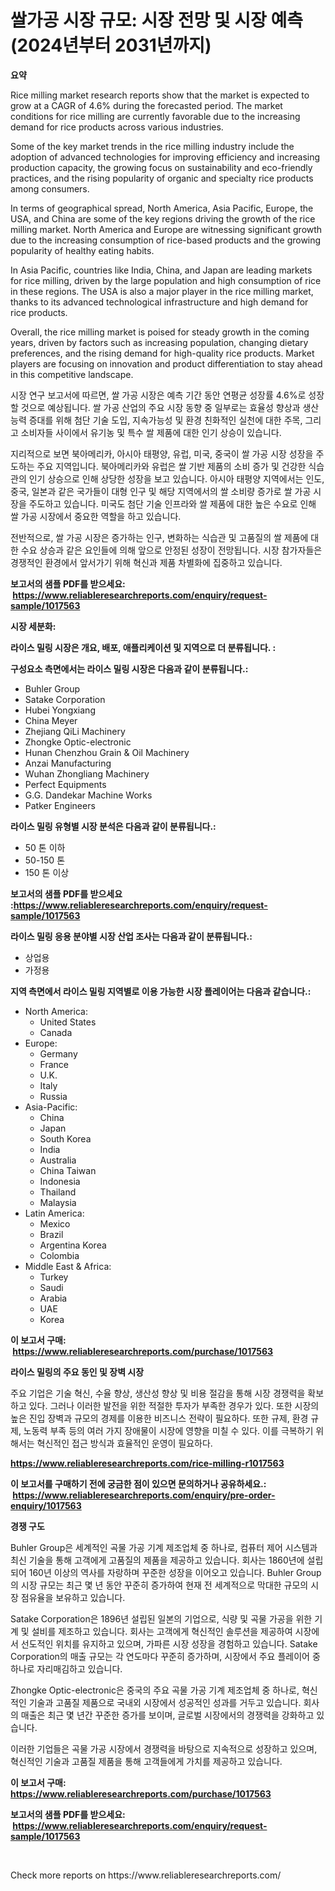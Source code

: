 <p><h1>쌀가공 시장 규모: 시장 전망 및 시장 예측 (2024년부터 2031년까지)</h1></p><p><strong>요약</strong></p>
<p><p>Rice milling market research reports show that the market is expected to grow at a CAGR of 4.6% during the forecasted period. The market conditions for rice milling are currently favorable due to the increasing demand for rice products across various industries. </p><p>Some of the key market trends in the rice milling industry include the adoption of advanced technologies for improving efficiency and increasing production capacity, the growing focus on sustainability and eco-friendly practices, and the rising popularity of organic and specialty rice products among consumers. </p><p>In terms of geographical spread, North America, Asia Pacific, Europe, the USA, and China are some of the key regions driving the growth of the rice milling market. North America and Europe are witnessing significant growth due to the increasing consumption of rice-based products and the growing popularity of healthy eating habits. </p><p>In Asia Pacific, countries like India, China, and Japan are leading markets for rice milling, driven by the large population and high consumption of rice in these regions. The USA is also a major player in the rice milling market, thanks to its advanced technological infrastructure and high demand for rice products.</p><p>Overall, the rice milling market is poised for steady growth in the coming years, driven by factors such as increasing population, changing dietary preferences, and the rising demand for high-quality rice products. Market players are focusing on innovation and product differentiation to stay ahead in this competitive landscape. </p><p>시장 연구 보고서에 따르면, 쌀 가공 시장은 예측 기간 동안 연평균 성장률 4.6%로 성장할 것으로 예상됩니다. 쌀 가공 산업의 주요 시장 동향 중 일부로는 효율성 향상과 생산 능력 증대를 위해 첨단 기술 도입, 지속가능성 및 환경 친화적인 실천에 대한 주목, 그리고 소비자들 사이에서 유기농 및 특수 쌀 제품에 대한 인기 상승이 있습니다. </p><p>지리적으로 보면 북아메리카, 아시아 태평양, 유럽, 미국, 중국이 쌀 가공 시장 성장을 주도하는 주요 지역입니다. 북아메리카와 유럽은 쌀 기반 제품의 소비 증가 및 건강한 식습관의 인기 상승으로 인해 상당한 성장을 보고 있습니다. 아시아 태평양 지역에서는 인도, 중국, 일본과 같은 국가들이 대형 인구 및 해당 지역에서의 쌀 소비량 증가로 쌀 가공 시장을 주도하고 있습니다. 미국도 첨단 기술 인프라와 쌀 제품에 대한 높은 수요로 인해 쌀 가공 시장에서 중요한 역할을 하고 있습니다. </p><p>전반적으로, 쌀 가공 시장은 증가하는 인구, 변화하는 식습관 및 고품질의 쌀 제품에 대한 수요 상승과 같은 요인들에 의해 앞으로 안정된 성장이 전망됩니다. 시장 참가자들은 경쟁적인 환경에서 앞서가기 위해 혁신과 제품 차별화에 집중하고 있습니다.</p></p>
<p><strong>보고서의 샘플 PDF를 받으세요: &nbsp;<a href="https://www.reliableresearchreports.com/enquiry/request-sample/1017563">https://www.reliableresearchreports.com/enquiry/request-sample/1017563</a></strong></p>
<p><strong>시장 세분화:</strong></p>
<p><strong> 라이스 밀링 시장은 개요, 배포, 애플리케이션 및 지역으로 더 분류됩니다. :</strong></p>
<p><strong>구성요소 측면에서는 라이스 밀링 시장은 다음과 같이 분류됩니다.:</strong></p>
<p><ul><li>Buhler Group</li><li>Satake Corporation</li><li>Hubei Yongxiang</li><li>China Meyer</li><li>Zhejiang QiLi Machinery</li><li>Zhongke Optic-electronic</li><li>Hunan Chenzhou Grain & Oil Machinery</li><li>Anzai Manufacturing</li><li>Wuhan Zhongliang Machinery</li><li>Perfect Equipments</li><li>G.G. Dandekar Machine Works</li><li>Patker Engineers</li></ul></p>
<p><strong> 라이스 밀링 유형별 시장 분석은 다음과 같이 분류됩니다.:</strong></p>
<p><ul><li>50 톤 이하</li><li>50-150 톤</li><li>150 톤 이상</li></ul></p>
<p><strong>보고서의 샘플 PDF를 받으세요 :<a href="https://www.reliableresearchreports.com/enquiry/request-sample/1017563">https://www.reliableresearchreports.com/enquiry/request-sample/1017563</a></strong></p>
<p><strong> 라이스 밀링 응용 분야별 시장 산업 조사는 다음과 같이 분류됩니다.:</strong></p>
<p><ul><li>상업용</li><li>가정용</li></ul></p>
<p><strong>지역 측면에서 라이스 밀링 지역별로 이용 가능한 시장 플레이어는 다음과 같습니다.:</strong></p>
<p><ul>
    <li>
        North America:
        <ul>
            <li>United States</li>
            <li>Canada</li>
        </ul>
    </li>
    <li>
        Europe:
        <ul>
            <li>Germany</li>
            <li>France</li>
            <li>U.K.</li>
            <li>Italy</li>
            <li>Russia</li>
        </ul>
    </li>
    <li>
        Asia-Pacific:
        <ul>
            <li>China</li>
            <li>Japan</li>
            <li>South Korea</li>
            <li>India</li>
            <li>Australia</li>
            <li>China Taiwan</li>
            <li>Indonesia</li>
            <li>Thailand</li>
            <li>Malaysia</li>
        </ul>
    </li>
    <li>
        Latin America:
        <ul>
            <li>Mexico</li>
            <li>Brazil</li>
            <li>Argentina Korea</li>
            <li>Colombia</li>
        </ul>
    </li>
    <li>
        Middle East & Africa:
        <ul>
            <li>Turkey</li>
            <li>Saudi</li>
            <li>Arabia</li>
            <li>UAE</li>
            <li>Korea</li>
        </ul>
    </li>
    </ul></p>
<p><strong>이 보고서 구매: &nbsp;<a href="https://www.reliableresearchreports.com/purchase/1017563">https://www.reliableresearchreports.com/purchase/1017563</a></strong></p>
<p><strong>라이스 밀링의 주요 동인 및 장벽 시장</strong></p>
<p><p>주요 기업은 기술 혁신, 수율 향상, 생산성 향상 및 비용 절감을 통해 시장 경쟁력을 확보하고 있다. 그러나 이러한 발전을 위한 적절한 투자가 부족한 경우가 있다. 또한 시장의 높은 진입 장벽과 규모의 경제를 이용한 비즈니스 전략이 필요하다. 또한 규제, 환경 규제, 노동력 부족 등의 여러 가지 장애물이 시장에 영향을 미칠 수 있다. 이를 극복하기 위해서는 혁신적인 접근 방식과 효율적인 운영이 필요하다.</p></p>
<p><strong><a href="https://www.reliableresearchreports.com/rice-milling-r1017563">https://www.reliableresearchreports.com/rice-milling-r1017563</a></strong></p>
<p><strong>이 보고서를 구매하기 전에 궁금한 점이 있으면 문의하거나 공유하세요.: &nbsp;<a href="https://www.reliableresearchreports.com/enquiry/pre-order-enquiry/1017563">https://www.reliableresearchreports.com/enquiry/pre-order-enquiry/1017563</a></strong></p>
<p><strong>경쟁 구도</strong></p>
<p><p>Buhler Group은 세계적인 곡물 가공 기계 제조업체 중 하나로, 컴퓨터 제어 시스템과 최신 기술을 통해 고객에게 고품질의 제품을 제공하고 있습니다. 회사는 1860년에 설립되어 160년 이상의 역사를 자랑하며 꾸준한 성장을 이어오고 있습니다. Buhler Group의 시장 규모는 최근 몇 년 동안 꾸준히 증가하여 현재 전 세계적으로 막대한 규모의 시장 점유율을 보유하고 있습니다.</p><p>Satake Corporation은 1896년 설립된 일본의 기업으로, 식량 및 곡물 가공을 위한 기계 및 설비를 제조하고 있습니다. 회사는 고객에게 혁신적인 솔루션을 제공하여 시장에서 선도적인 위치를 유지하고 있으며, 가파른 시장 성장을 경험하고 있습니다. Satake Corporation의 매출 규모는 각 연도마다 꾸준히 증가하며, 시장에서 주요 플레이어 중 하나로 자리매김하고 있습니다.</p><p>Zhongke Optic-electronic은 중국의 주요 곡물 가공 기계 제조업체 중 하나로, 혁신적인 기술과 고품질 제품으로 국내외 시장에서 성공적인 성과를 거두고 있습니다. 회사의 매출은 최근 몇 년간 꾸준한 증가를 보이며, 글로벌 시장에서의 경쟁력을 강화하고 있습니다.</p><p>이러한 기업들은 곡물 가공 시장에서 경쟁력을 바탕으로 지속적으로 성장하고 있으며, 혁신적인 기술과 고품질 제품을 통해 고객들에게 가치를 제공하고 있습니다.</p></p>
<p><strong>이 보고서 구매: &nbsp; <a href="https://www.reliableresearchreports.com/purchase/1017563">https://www.reliableresearchreports.com/purchase/1017563</a></strong></p>
<p><strong>보고서의 샘플 PDF를 받으세요: &nbsp;<a href="https://www.reliableresearchreports.com/enquiry/request-sample/1017563">https://www.reliableresearchreports.com/enquiry/request-sample/1017563</a></strong><strong></strong></p>
<p>&nbsp;</p>
<p>Check more reports on https://www.reliableresearchreports.com/</p>